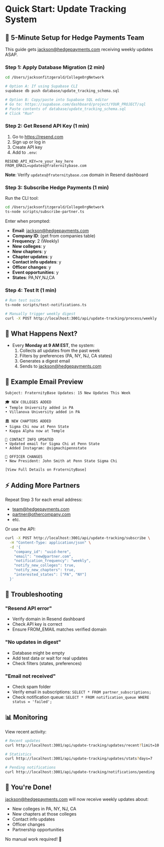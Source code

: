 # Quick Start: Update Tracking System

## 🚀 5-Minute Setup for Hedge Payments Team

This guide gets jackson@hedgepayments.com receiving weekly updates ASAP.

### Step 1: Apply Database Migration (2 min)

```bash
cd /Users/jacksonfitzgerald/CollegeOrgNetwork

# Option A: If using Supabase CLI
supabase db push database/update_tracking_schema.sql

# Option B: Copy/paste into Supabase SQL editor
# Go to: https://supabase.com/dashboard/project/YOUR_PROJECT/sql
# Paste contents of database/update_tracking_schema.sql
# Click "Run"
```

### Step 2: Get Resend API Key (1 min)

1. Go to https://resend.com
2. Sign up or log in
3. Create API key
4. Add to `.env`:

```env
RESEND_API_KEY=re_your_key_here
FROM_EMAIL=updates@fraternitybase.com
```

**Note**: Verify `updates@fraternitybase.com` domain in Resend dashboard

### Step 3: Subscribe Hedge Payments (1 min)

Run the CLI tool:

```bash
cd /Users/jacksonfitzgerald/CollegeOrgNetwork
ts-node scripts/subscribe-partner.ts
```

Enter when prompted:
- **Email**: jackson@hedgepayments.com
- **Company ID**: (get from companies table)
- **Frequency**: 2 (Weekly)
- **New colleges**: y
- **New chapters**: y
- **Chapter updates**: y
- **Contact info updates**: y
- **Officer changes**: y
- **Event opportunities**: y
- **States**: PA,NY,NJ,CA

### Step 4: Test It (1 min)

```bash
# Run test suite
ts-node scripts/test-notifications.ts

# Manually trigger weekly digest
curl -X POST http://localhost:3001/api/update-tracking/process/weekly
```

## 📧 What Happens Next?

- Every **Monday at 9 AM EST**, the system:
  1. Collects all updates from the past week
  2. Filters by preferences (PA, NY, NJ, CA states)
  3. Generates a digest email
  4. Sends to jackson@hedgepayments.com

## 🎯 Example Email Preview

```
Subject: FraternityBase Updates: 15 New Updates This Week

🎓 NEW COLLEGES ADDED
• Temple University added in PA
• Villanova University added in PA

🏛️ NEW CHAPTERS ADDED
• Sigma Chi now at Penn State
• Kappa Alpha now at Temple

📧 CONTACT INFO UPDATED
• Updated email for Sigma Chi at Penn State
• Added Instagram: @sigmachipennstate

👥 OFFICER CHANGES
• New President: John Smith at Penn State Sigma Chi

[View Full Details on FraternityBase]
```

## ⚡ Adding More Partners

Repeat Step 3 for each email address:
- team@hedgepayments.com
- partner@othercompany.com
- etc.

Or use the API:

```bash
curl -X POST http://localhost:3001/api/update-tracking/subscribe \
  -H "Content-Type: application/json" \
  -d '{
    "company_id": "uuid-here",
    "email": "new@partner.com",
    "notification_frequency": "weekly",
    "notify_new_colleges": true,
    "notify_new_chapters": true,
    "interested_states": ["PA", "NY"]
  }'
```

## 🔧 Troubleshooting

### "Resend API error"
- Verify domain in Resend dashboard
- Check API key is correct
- Ensure FROM_EMAIL matches verified domain

### "No updates in digest"
- Database might be empty
- Add test data or wait for real updates
- Check filters (states, preferences)

### "Email not received"
- Check spam folder
- Verify email in subscriptions: `SELECT * FROM partner_subscriptions;`
- Check notification queue: `SELECT * FROM notification_queue WHERE status = 'failed';`

## 📊 Monitoring

View recent activity:

```bash
# Recent updates
curl http://localhost:3001/api/update-tracking/updates/recent?limit=10

# Statistics
curl http://localhost:3001/api/update-tracking/updates/stats?days=7

# Pending notifications
curl http://localhost:3001/api/update-tracking/notifications/pending
```

## 🎉 You're Done!

jackson@hedgepayments.com will now receive weekly updates about:
- New colleges in PA, NY, NJ, CA
- New chapters at those colleges
- Contact info updates
- Officer changes
- Partnership opportunities

No manual work required! 🎊
